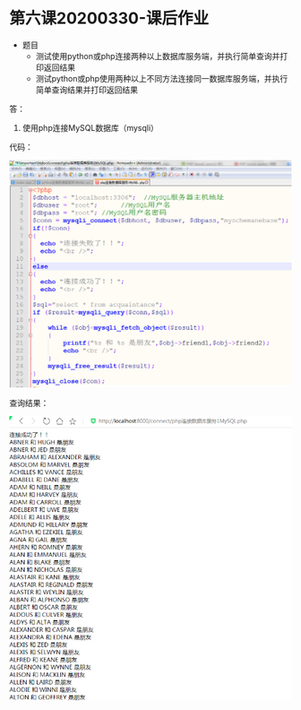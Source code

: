 第六课20200330-课后作业
======================
- 题目
    - 测试使用python或php连接两种以上数据库服务端，并执行简单查询并打印返回结果
    - 测试python或php使用两种以上不同方法连接同一数据库服务端，并执行简单查询结果并打印返回结果
    
答：

1. 使用php连接MySQL数据库（mysqli）

代码：

![image](https://github.com/wangziRainbow/Database-Course/blob/master/%E7%AC%AC%E5%85%AD%E8%AF%BE20200330-%E8%AF%BE%E5%90%8E%E4%BD%9C%E4%B8%9A/php%E8%BF%9E%E6%8E%A5%E6%95%B0%E6%8D%AE%E5%BA%93%E6%9C%8D%E5%8A%A11MySQL_%E5%9B%BE%E7%89%871.png)

查询结果：

![image](https://github.com/wangziRainbow/Database-Course/blob/master/%E7%AC%AC%E5%85%AD%E8%AF%BE20200330-%E8%AF%BE%E5%90%8E%E4%BD%9C%E4%B8%9A/php%E8%BF%9E%E6%8E%A5%E6%95%B0%E6%8D%AE%E5%BA%93%E6%9C%8D%E5%8A%A11MySQL_%E5%9B%BE%E7%89%872.png)
